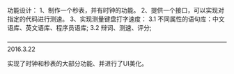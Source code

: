 功能设计：
  1、制作一个秒表，并有时钟的功能。
  2、提供一个接口，可以实现对指定的代码进行测速。
  3、实现测量键盘打字速度：
    3.1 不同属性的语句库：中文语库、英文语库、程序员语库;
    3.2 辩词、测速、评分;

————————————————————————————————————
2016.3.22

实现了时钟和秒表的大部分功能、并进行了UI美化。
